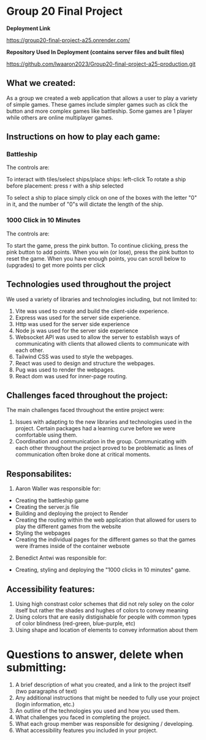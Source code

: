 # Group 20 Final Project

**Deployment Link**

https://group20-final-project-a25.onrender.com/

**Repository Used In Deployment (contains server files and built files)**

https://github.com/lwaaron2023/Group20-final-project-a25-production.git

## What we created:

As a group we created a web application that allows a user to play a variety of simple games. These games include simpler games such as click the button and more complex games like battleship. Some games are 1 player while others are online multiplayer games.

## Instructions on how to play each game:

### Battleship

The controls are:

To interact with tiles/select ships/place ships: left-click
To rotate a ship before placement: press r with a ship selected

To select a ship to place simply click on one of the boxes with the letter "0" in it, and the number of "0"s will dictate the length of the ship.

### 1000 Click in 10 Minutes

The controls are:

To start the game, press the pink button. 
To continue clicking, press the pink button to add points. 
When you win (or lose), press the pink button to reset the game.
When you have enough points, you can scroll below to (upgrades) to get more points per click


## Technologies used throughout the project

We used a variety of libraries and technologies including, but not limited to:

1. Vite was used to create and build the client-side experience.
2. Express was used for the server side experience.
3. Http was used for the server side experience
4. Node js was used for the server side experience
5. Websocket API was used to allow the server to establish ways of communicating with clients that allowed clients to communicate with each other.
6. Tailwind CSS was used to style the webpages.
7. React was used to design and structure the webpages.
8. Pug was used to render the webpages.
9. React dom was used for inner-page routing.

## Challenges faced throughout the project:

The main challenges faced throughout the entire project were:

1. Issues with adapting to the new libraries and technologies used in the project. Certain packages had a learning curve before we were comfortable using them.
2. Coordination and communication in the group. Communicating with each other throughout the project proved to be problematic as lines of communication often broke done at critical moments.

## Responsabilites:

1. Aaron Waller was responsible for:
  - Creating the battleship game
  - Creating the server.js file
  - Building and deploying the project to Render
  - Creating the routing within the web application that allowed for users to play the different games from the website
  - Styling the webpages
  - Creating the individual pages for the different games so that the games were iframes inside of the container websote

2. Benedict Antwi was responsible for:
  - Creating, styling and deploying the "1000 clicks in 10 minutes" game.

## Accessibility features:

1. Using high constrast color schemes that did not rely soley on the color itself but rather the shades and hughes of colors to convey meaning
2. Using colors that are easily distigishable for people with common types of color blindness (red-green, blue-purple, etc)
3. Using shape and location of elements to convey information about them




# Questions to answer, delete when submitting:


1. A brief description of what you created, and a link to the project itself (two paragraphs of text)
2. Any additional instructions that might be needed to fully use your project (login information, etc.)
3. An outline of the technologies you used and how you used them.
4. What challenges you faced in completing the project.
5. What each group member was responsible for designing / developing.
6. What accessibility features you included in your project.
